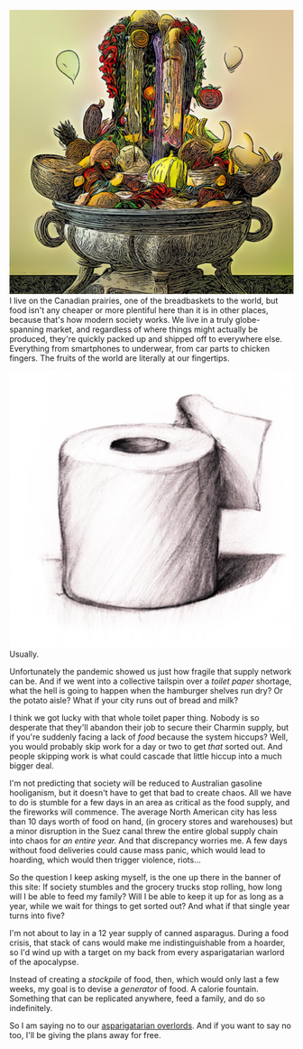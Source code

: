 <!--
.. title: Mission
.. tags: meta
.. category: hidden
.. date: 2023-02-26 13:37:01 UTC-06:00
.. description:
.. status: published
-->

<img src="/images/botticelli_fountain.jpg" class="float-left col-md-3">I live on the Canadian prairies, one of the breadbaskets to the world, but food isn't any cheaper or more plentiful here than it is in other places, because that's how modern society works. We live in a truly globe-spanning market, and regardless of where things might actually be produced, they're quickly packed up and shipped off to everywhere else. Everything from smartphones to underwear, from car parts to chicken fingers. The fruits of the world are literally at our fingertips.

<img src="/images/toilet_paper_roll.jpg" class="float-right col-md-3">Usually. 

Unfortunately the pandemic showed us just how fragile that supply network can be. And if we went into a collective tailspin over a *toilet paper* shortage, what the hell is going to happen when the hamburger shelves run dry? Or the potato aisle? What if your city runs out of bread and milk?

I think we got lucky with that whole toilet paper thing. Nobody is so desperate that they'll abandon their job to secure their Charmin supply, but if you're suddenly facing a lack of *food* because the system hiccups? Well, you would probably skip work for a day or two to get *that* sorted out. And people skipping work is what could cascade that little hiccup into a much bigger deal. 

I'm not predicting that society will be reduced to Australian gasoline hooliganism, but it doesn't have to get that bad to create chaos. All we have to do is stumble for a few days in an area as critical as the food supply, and the fireworks will commence. The average North American city has less than 10 days worth of food on hand, (in grocery stores and warehouses) but a minor disruption in the Suez canal threw the entire global supply chain into chaos for *an entire year.* And that discrepancy worries me. A few days without food deliveries could cause mass panic, which would lead to hoarding, which would then trigger violence, riots... 

So the question I keep asking myself, is the one up there in the banner of this site: If society stumbles and the grocery trucks stop rolling, how long will I be able to feed my family? Will I be able to keep it up for as long as a year, while we wait for things to get sorted out? And what if that single year turns into five?

I'm not about to lay in a 12 year supply of canned asparagus. During a food crisis, that stack of cans would make me indistinguishable from a hoarder, so I'd wind up with a target on my back from every asparigatarian warlord of the apocalypse. 

Instead of creating a *stockpile* of food, then, which would only last a few weeks, my goal is to devise a *generator* of food. A calorie fountain. Something that can be replicated anywhere, feed a family, and do so indefinitely.

So I am saying no to our [asparigatarian overlords](/images/asparigatarian_overlord.png). And if you want to say no too, I'll be giving the plans away for free.

